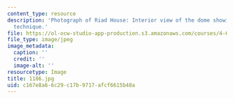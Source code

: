 ```yaml
---
content_type: resource
description: 'Photograph of Riad House: Interior view of the dome showing the construction
  technique.'
file: https://ol-ocw-studio-app-production.s3.amazonaws.com/courses/4-615-the-architecture-of-cairo-spring-2002/c167e8a66c29c17b9717afcf6615b48a_1186.jpg
file_type: image/jpeg
image_metadata:
  caption: ''
  credit: ''
  image-alt: ''
resourcetype: Image
title: 1186.jpg
uid: c167e8a6-6c29-c17b-9717-afcf6615b48a
---
```

